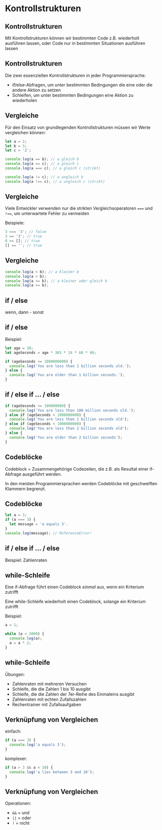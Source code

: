 # Kontrollstrukturen

## Kontrollstrukturen

Mit Kontrollstrukturen können wir bestimmten Code z.B. wiederholt ausführen lassen, oder Code nur in bestimmten Situationen ausführen lassen

## Kontrollstrukturen

Die zwei essenziellen Kontrollstrukturen in jeder Programmiersprache:

- if/else-Abfragen, um unter bestimmten Bedingungen die eine oder die andere Aktion zu setzen
- Schleifen, um unter bestimmten Bedingungen eine Aktion zu wiederholen

## Vergleiche

Für den Einsatz von grundlegenden Kontrollstrukturen müssen wir Werte vergleichen können:

```js
let a = 2;
let b = 3;
let c = '2';

console.log(a == b); // a gleich b
console.log(a == c); // a gleich c
console.log(a === c); // a gleich c (strikt)

console.log(a != c); // a ungleich b
console.log(a !== c); // a ungleich c (strikt)
```

## Vergleiche

Viele Entwickler verwenden nur die strikten Vergleichsoperatoren `===` und `!==`, um unterwartete Fehler zu vermeiden

Beispiele:

```js
3 === '3'; // false
3 == '3'; // true
0 == []; // true
[] == ''; // true
```

## Vergleiche

```js
console.log(a < b); // a kleiner b
console.log(a > b);
console.log(a <= b); // a kleiner oder gleich b
console.log(a >= b);
```

## if / else

wenn, dann - sonst

## if / else

Beispiel:

```js
let age = 30;
let ageSeconds = age * 365 * 24 * 60 * 60;

if (ageSeconds <= 1000000000) {
  console.log('You are less than 1 billion seconds old.');
} else {
  console.log('You are older than 1 billion seconds.');
}
```

## if / else if ... / else

```js
if (ageSeconds <= 100000000) {
  console.log('You are less than 100 million seconds old.');
} else if (ageSeconds < 1000000000) {
  console.log('You are less than 1 billion seconds old');
} else if (ageSeconds < 1000000000) {
  console.log('You are less than 2 billion seconds old');
} else {
  console.log('You are older than 2 billion seconds');
}
```

## Codeblöcke

Codeblock = Zusammengehörige Codezeilen, die z.B. als Resultat einer if-Abfrage ausgeführt werden.

In den meisten Programmiersprachen werden Codeblöcke mit geschweiften Klammern begrenzt.

## Codeblöcke

```js
let a = 3;
if (a === 3) {
  let message = 'a equals 3'.
}
console.log(message); // ReferenceError!
```

## if / else if ... / else

Beispiel: Zahlenraten

## while-Schleife

Eine if-Abfrage führt einen Codeblock _einmal_ aus, wenn ein Kriterium zutrifft

Eine while-Schleife wiederholt einen Codeblock, solange ein Kriterium zutrifft

Beispiel:

```js
a = 1;

while (a < 2000) {
  console.log(a);
  a = a * 2;
}
```

## while-Schleife

Übungen:

- Zahlenraten mit mehreren Versuchen
- Schleife, die die Zahlen 1 bis 10 ausgibt
- Schleife, die die Zahlen der 7er-Reihe des Einmaleins ausgibt
- Zahlenraten mit echten Zufallszahlen
- Rechentrainer mit Zufallsaufgaben

## Verknüpfung von Vergleichen

einfach:

```js
if (a === 3) {
  console.log('a equals 3');
}
```

komplexer:

```js
if (a > 3 && a < 10) {
  console.log('a lies between 3 and 10');
}
```

## Verknüpfung von Vergleichen

Operationen:

- `&&` = und
- `||` = oder
- `!` = nicht

